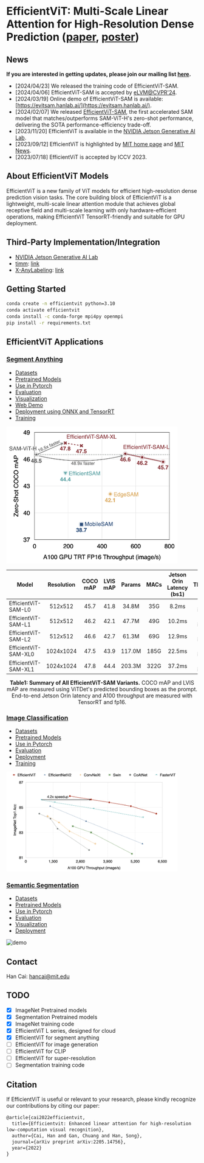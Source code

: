 # EfficientViT: Multi-Scale Linear Attention for High-Resolution Dense Prediction ([paper](https://arxiv.org/abs/2205.14756), [poster](assets/files/efficientvit_poster.pdf))

## News

**If you are interested in getting updates, please join our mailing list [here](https://forms.gle/Z6DNkRidJ1ouxmUk9).**

- [2024/04/23] We released the training code of EfficientViT-SAM.
- [2024/04/06] EfficientViT-SAM is accepted by [eLVM@CVPR'24](https://sites.google.com/view/elvm/home?authuser=0).
- [2024/03/19] Online demo of EfficientViT-SAM is available: [https://evitsam.hanlab.ai/](https://evitsam.hanlab.ai/). 
- [2024/02/07] We released [EfficientViT-SAM](https://arxiv.org/abs/2402.05008), the first accelerated SAM model that matches/outperforms SAM-ViT-H's zero-shot performance, delivering the SOTA performance-efficiency trade-off.
- [2023/11/20] EfficientViT is available in the [NVIDIA Jetson Generative AI Lab](https://www.jetson-ai-lab.com/tutorial_efficientvit.html).
- [2023/09/12] EfficientViT is highlighted by [MIT home page](https://www.mit.edu/archive/spotlight/efficient-computer-vision/) and [MIT News](https://news.mit.edu/2023/ai-model-high-resolution-computer-vision-0912).
- [2023/07/18] EfficientViT is accepted by ICCV 2023.

## About EfficientViT Models

EfficientViT is a new family of ViT models for efficient high-resolution dense prediction vision tasks. The core building block of EfficientViT is a lightweight, multi-scale linear attention module that achieves global receptive field and multi-scale learning with only hardware-efficient operations, making EfficientViT TensorRT-friendly and suitable for GPU deployment.

## Third-Party Implementation/Integration

- [NVIDIA Jetson Generative AI Lab](https://www.jetson-ai-lab.com/tutorial_efficientvit.html)
- [timm](https://github.com/huggingface/pytorch-image-models): [link](https://github.com/huggingface/pytorch-image-models/blob/main/timm/models/efficientvit_mit.py)
- [X-AnyLabeling](https://github.com/CVHub520/X-AnyLabeling): [link](https://github.com/CVHub520/X-AnyLabeling/blob/main/anylabeling/services/auto_labeling/efficientvit_sam.py)

## Getting Started

```bash
conda create -n efficientvit python=3.10
conda activate efficientvit
conda install -c conda-forge mpi4py openmpi
pip install -r requirements.txt
```

## EfficientViT Applications

### [Segment Anything](applications/sam.md)
- [Datasets](applications/sam.md#datasets)
- [Pretrained Models](applications/sam.md#pretrained-models)
- [Use in Pytorch](applications/sam.md#usage)
- [Evaluation](applications/sam.md#evaluation)
- [Visualization](applications/sam.md#visualization)
- [Web Demo](demo/sam/README.md)
- [Deployment using ONNX and TensorRT](applications/sam.md#deployment)
- [Training](applications/sam.md#training)

<p align="left">
<img src="assets/files/sam_zero_shot_coco_mAP.png"  width="450">
</p>

| Model         |  Resolution | COCO mAP | LVIS mAP | Params |  MACs | Jetson Orin Latency (bs1) | A100 Throughput (bs16) | Checkpoint |
|----------------------|:----------:|:----------:|:---------:|:------------:|:---------:|:---------:|:------------:|:------------:|
| EfficientViT-SAM-L0 | 512x512 | 45.7 | 41.8 | 34.8M  | 35G | 8.2ms  | 762 images/s | [link](https://huggingface.co/han-cai/efficientvit-sam/resolve/main/l0.pt) |
| EfficientViT-SAM-L1 | 512x512 | 46.2 | 42.1 | 47.7M | 49G |  10.2ms | 638 images/s | [link](https://huggingface.co/han-cai/efficientvit-sam/resolve/main/l1.pt) |
| EfficientViT-SAM-L2 | 512x512 | 46.6 | 42.7 | 61.3M | 69G |  12.9ms | 538 images/s  | [link](https://huggingface.co/han-cai/efficientvit-sam/resolve/main/l2.pt) |
| EfficientViT-SAM-XL0 | 1024x1024 | 47.5 | 43.9 | 117.0M | 185G | 22.5ms  | 278 images/s | [link](https://huggingface.co/han-cai/efficientvit-sam/resolve/main/xl0.pt) |
| EfficientViT-SAM-XL1 | 1024x1024 | 47.8 | 44.4 | 203.3M | 322G | 37.2ms  | 182 images/s | [link](https://huggingface.co/han-cai/efficientvit-sam/resolve/main/xl1.pt) |
<p align="center">
<b> Table1: Summary of All EfficientViT-SAM Variants.</b> COCO mAP and LVIS mAP are measured using ViTDet's predicted bounding boxes as the prompt. End-to-end Jetson Orin latency and A100 throughput are measured with TensorRT and fp16.
</p>


### [Image Classification](applications/cls.md)
- [Datasets](applications/cls.md#datasets)
- [Pretrained Models](applications/cls.md#pretrained-models)
- [Use in Pytorch](applications/cls.md#usage)
- [Evaluation](applications/cls.md#evaluation)
- [Deployment](applications/cls.md#export)
- [Training](applications/cls.md#training)

<p align="left">
<img src="assets/files/cls_results.png"  width="450">
</p>

### [Semantic Segmentation](applications/seg.md)
- [Datasets](applications/seg.md#datasets)
- [Pretrained Models](applications/seg.md#pretrained-models)
- [Use in Pytorch](applications/seg.md#usage)
- [Evaluation](applications/seg.md#evaluation)
- [Visualization](applications/seg.md#visualization)
- [Deployment](applications/seg.md#export)

![demo](assets/demo/cityscapes_l1.gif)

## Contact

Han Cai: <hancai@mit.edu>

## TODO

- [x] ImageNet Pretrained models
- [x] Segmentation Pretrained models
- [x] ImageNet training code
- [x] EfficientViT L series, designed for cloud
- [x] EfficientViT for segment anything
- [ ] EfficientViT for image generation
- [ ] EfficientViT for CLIP
- [ ] EfficientViT for super-resolution
- [ ] Segmentation training code

## Citation

If EfficientViT is useful or relevant to your research, please kindly recognize our contributions by citing our paper:

```
@article{cai2022efficientvit,
  title={Efficientvit: Enhanced linear attention for high-resolution low-computation visual recognition},
  author={Cai, Han and Gan, Chuang and Han, Song},
  journal={arXiv preprint arXiv:2205.14756},
  year={2022}
}
```
